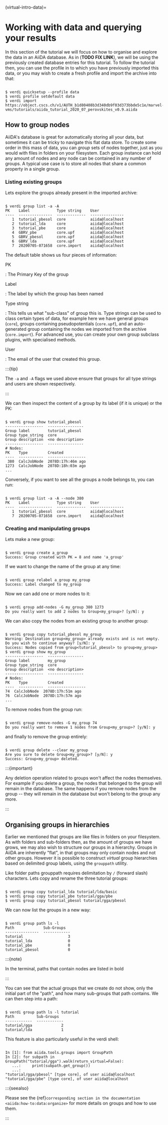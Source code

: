 (virtual-intro-data)=

# Working with data and querying your results

In this section of the tutorial we will focus on how to organise and explore the data in an AiiDA database.
As in (**TODO FIX LINK**), we will be using the previously created database entries for this tutorial.
To follow the tutorial then, you can use the profile in to which you have previously imported this data, or you may wish to create a fresh profile and import the archive into that:

```{code-block} console

$ verdi quicksetup --profile data
$ verdi profile setdefault data
$ verdi import https://object.cscs.ch/v1/AUTH_b1d80408b3d340db9f03d373bbde5c1e/marvel-vms/tutorials/aiida_tutorial_2020_07_perovskites_v0.9.aiida

```

## How to group nodes

AiiDA's database is great for automatically storing all your data, but sometimes it can be tricky to navigate this flat data store.
To create some order in this mass of data, you can *group* sets of nodes together, just as you would with files in folders on your filesystem.
Each group instance can hold any amount of nodes and any node can be contained in any number of groups.
A typical use case is to store all nodes that share a common property in a single group.

### Listing existing groups

Lets explore the groups already present in the imported archive:

```{code-block} console

$ verdi group list -a -A
PK    Label            Type string    User
----  ---------------  -------------  ---------------
   1  tutorial_pbesol  core           aiida@localhost
   2  tutorial_lda     core           aiida@localhost
   3  tutorial_pbe     core           aiida@localhost
   4  GBRV_pbe         core.upf       aiida@localhost
   5  GBRV_pbesol      core.upf       aiida@localhost
   6  GBRV_lda         core.upf       aiida@localhost
   7  20200705-071658  core.import    aiida@localhost

```

The default table shows us four pieces of information:

PK

: The Primary Key of the group

Label

: The label by which the group has been named

Type string

: This tells us what "sub-class" of group this is.
  Type strings can be used to class certain types of data, for example here we have general groups (`core`), groups containing pseudopotentials (`core.upf`), and an auto-generated group containing the nodes we imported from the archive (`core.import`).
  For advanced use, you can create your own group subclass plugins, with specialised methods.

User

: The email of the user that created this group.

:::{tip}

The `-a` and `-A` flags we used above ensure that groups for all type strings and users are shown respectively.

:::

We can then inspect the content of a group by its label (if it is unique) or the PK:

```{code-block} console

$ verdi group show tutorial_pbesol
-----------------  ----------------
Group label        tutorial_pbesol
Group type_string  core
Group description  <no description>
-----------------  ----------------
# Nodes:
PK    Type         Created
----  -----------  -----------------
 380  CalcJobNode  2078D:17h:46m ago
1273  CalcJobNode  2078D:18h:03m ago
...

```

Conversely, if you want to see all the groups a node belongs to, you can run:

```{code-block} console

$ verdi group list -a -A --node 380
PK    Label            Type string    User
----  ---------------  -------------  ---------------
   1  tutorial_pbesol  core           aiida@localhost
   7  20200705-071658  core.import    aiida@localhost

```

### Creating and manipulating groups

Lets make a new group:

```{code-block} console

$ verdi group create a_group
Success: Group created with PK = 8 and name 'a_group'

```

If we want to change the name of the group at any time:

```{code-block} console

$ verdi group relabel a_group my_group
Success: Label changed to my_group

```

Now we can add one or more nodes to it:

```{code-block} console

$ verdi group add-nodes -G my_group 380 1273
Do you really want to add 2 nodes to Group<my_group>? [y/N]: y

```

We can also copy the nodes from an existing group to another group:

```{code-block} console

$ verdi group copy tutorial_pbesol my_group
Warning: Destination group<my_group> already exists and is not empty.
Do you wish to continue anyway? [y/N]: y
Success: Nodes copied from group<tutorial_pbesol> to group<my_group>
$ verdi group show my_group
-----------------  ----------------
Group label        my_group
Group type_string  core
Group description  <no description>
-----------------  ----------------
# Nodes:
PK    Type         Created
----  -----------  -----------------
74  CalcJobNode  2078D:17h:51m ago
76  CalcJobNode  2078D:17h:57m ago
...

```

To remove nodes from the group run:

```{code-block} console

$ verdi group remove-nodes -G my_group 74
Do you really want to remove 1 nodes from Group<my_group>? [y/N]: y

```

and finally to remove the group entirely:

```{code-block} console

$ verdi group delete --clear my_group
Are you sure to delete Group<my_group>? [y/N]: y
Success: Group<my_group> deleted.

```

:::{important}

Any deletion operation related to groups won't affect the nodes themselves.
For example if you delete a group, the nodes that belonged to the group will remain in the database.
The same happens if you remove nodes from the group -- they will remain in the database but won't belong to the group any more.

:::

## Organising groups in hierarchies

Earlier we mentioned that groups are like files in folders on your filesystem.
As with folders and sub-folders then, as the amount of groups we have grows, we may also wish to structure our groups in a hierarchy.
Groups in AiiDA are inherently "flat", in that groups may only contain nodes and not other groups.
However it is possible to construct *virtual* group hierarchies based on delimited group labels, using the `grouppath` utility.

Like folder paths grouppath requires delimitation by `/` (forward slash) characters.
Lets copy and rename the three tutorial groups:

```{code-block} console

$ verdi group copy tutorial_lda tutorial/lda/basic
$ verdi group copy tutorial_pbe tutorial/gga/pbe
$ verdi group copy tutorial_pbesol tutorial/gga/pbesol

```

We can now list the groups in a new way:

```{code-block} console

$ verdi group path ls -l
Path             Sub-Groups
---------------  ------------
tutorial                    3
tutorial_lda                0
tutorial_pbe                0
tutorial_pbesol             0

```

:::{note}

In the terminal, paths that contain nodes are listed in bold

:::

You can see that the actual groups that we create do not show, only the initial part of the "path", and how many sub-groups that path contains.
We can then step into a path:

```{code-block} console

$ verdi group path ls -l tutorial
Path          Sub-Groups
------------  ------------
tutorial/gga             2
tutorial/lda             1

```

This feature is also particularly useful in the verdi shell:

```{code-block} ipython

In [1]: from aiida.tools.groups import GroupPath
In [2]: for subpath in GroupPath("tutorial/gga").walk(return_virtual=False):
   ...:     print(subpath.get_group())
   ...:
"tutorial/gga/pbesol" [type core], of user aiida@localhost
"tutorial/gga/pbe" [type core], of user aiida@localhost

```

:::{seealso}

Please see the {ref}`corresponding section in the documentation <aiida:how-to:data:organize>` for more details on groups and how to use them.

:::
